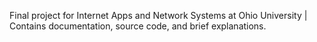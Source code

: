 Final project for Internet Apps and Network Systems at Ohio University | 
Contains documentation, source code, and brief explanations.

